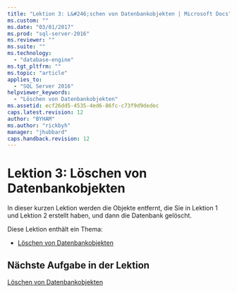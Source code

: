 ```yaml
---
title: "Lektion 3: L&#246;schen von Datenbankobjekten | Microsoft Docs"
ms.custom: ""
ms.date: "03/01/2017"
ms.prod: "sql-server-2016"
ms.reviewer: ""
ms.suite: ""
ms.technology: 
  - "database-engine"
ms.tgt_pltfrm: ""
ms.topic: "article"
applies_to: 
  - "SQL Server 2016"
helpviewer_keywords: 
  - "Löschen von Datenbankobjekten"
ms.assetid: ecf26dd5-4535-4ed6-86fc-c73f9d9dedec
caps.latest.revision: 12
author: "BYHAM"
ms.author: "rickbyh"
manager: "jhubbard"
caps.handback.revision: 12
---
```

# Lektion 3: L&#246;schen von Datenbankobjekten
In dieser kurzen Lektion werden die Objekte entfernt, die Sie in Lektion 1 und Lektion 2 erstellt haben, und dann die Datenbank gelöscht.  
  
Diese Lektion enthält ein Thema:  
  
-   [Löschen von Datenbankobjekten](../t-sql/deleting-database-objects.md)  
  
## Nächste Aufgabe in der Lektion  
[Löschen von Datenbankobjekten](../t-sql/deleting-database-objects.md)  
  
  
  
